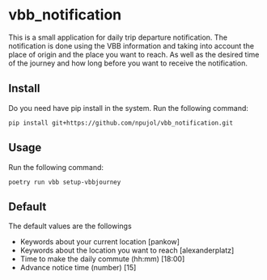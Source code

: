 # vbb_notification
This is a small application for daily trip departure notification. The notification is done using the VBB information and taking into account the place of origin and the place you want to reach. As well as the desired time of the journey and how long before you want to receive the notification.

## Install
Do you need have pip install in the system.
Run the following command:
```shel
pip install git+https://github.com/npujol/vbb_notification.git
```

## Usage
Run the following command:
```shel
poetry run vbb setup-vbbjourney
```

## Default
The default values are the followings
- Keywords about your current location [pankow]
- Keywords about the location you want to reach [alexanderplatz]
- Time to make the daily commute (hh:mm) [18:00]
- Advance notice time (number) [15]
